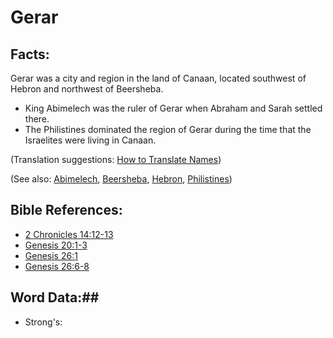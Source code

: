 # Gerar #

## Facts: ##

​Gerar was a city and region in the land of Canaan, located southwest of Hebron and northwest of Beersheba.

* King Abimelech was the ruler of Gerar when Abraham and Sarah settled there.
* The Philistines dominated the region of Gerar during the time that the Israelites were living in Canaan.

(Translation suggestions: [How to Translate Names](rc://en/ta/man/translate/translate-names))

(See also: [Abimelech](../other/abimelech.md), [Beersheba](../other/beersheba.md), [Hebron](../other/hebron.md), [Philistines](../other/philistines.md))

## Bible References: ##

* [2 Chronicles 14:12-13](rc://en/tn/help/2ch/14/12)
* [Genesis 20:1-3](rc://en/tn/help/gen/20/01)
* [Genesis 26:1](rc://en/tn/help/gen/26/01)
* [Genesis 26:6-8](rc://en/tn/help/gen/26/06)

## Word Data:##

* Strong's: 


